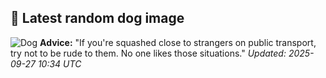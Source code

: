 ## 🐶 Latest random dog image
![Dog](https://images.dog.ceo/breeds/mastiff-english/1.jpg)
**Advice:** "If you're squashed close to strangers on public transport, try not to be rude to them. No one likes those situations."
*Updated: 2025-09-27 10:34 UTC*
